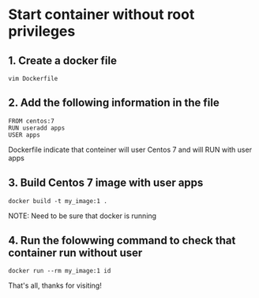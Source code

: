 # Start container without root privileges

## 1. Create a docker file

```
vim Dockerfile
```

## 2. Add the following information in the file

```
FROM centos:7
RUN useradd apps
USER apps
```

Dockerfile indicate that conteiner will user Centos 7 and will RUN with user apps

## 3. Build Centos 7 image with user apps

```
docker build -t my_image:1 .
```

NOTE: Need to be sure that docker is running

## 4. Run the folowwing command to check that container run without user

```
docker run --rm my_image:1 id
```

That's all, thanks for visiting!
